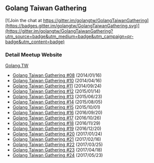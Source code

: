 ## Golang Taiwan Gathering

[![Join the chat at https://gitter.im/golangtw/GolangTaiwanGathering](https://badges.gitter.im/golangtw/GolangTaiwanGathering.svg)](https://gitter.im/golangtw/GolangTaiwanGathering?utm_source=badge&utm_medium=badge&utm_campaign=pr-badge&utm_content=badge)


### Detail Meetup Website

[Golang.TW](http://golang.kktix.cc/)


- [Golang Taiwan Gathering #08](meetup/gtg8)   (2014/01/16)
- [Golang Taiwan Gathering #10](meetup/gtg10) (2014/04/16)
- [Golang Taiwan Gathering #11](meetup/gtg11) (2014/09/24)
- [Golang Taiwan Gathering #12](meetup/gtg12) (2015/01/14)
- [Golang Taiwan Gathering #13](meetup/gtg13) (2015/06/23)
- [Golang Taiwan Gathering #14](meetup/gtg14) (2015/08/05)
- [Golang Taiwan Gathering #15](meetup/gtg15) (2015/10/01)
- [Golang Taiwan Gathering #16](meetup/gtg16) (2016/09/20)
- [Golang Taiwan Gathering #17](meetup/gtg17) (2016/10/26)
- [Golang Taiwan Gathering #18](meetup/gtg18) (2016/11/29)
- [Golang Taiwan Gathering #19](meetup/gtg19) (2016/12/20)
- [Golang Taiwan Gathering #20](meetup/gtg20) (2017/01/24)
- [Golang Taiwan Gathering #21](meetup/gtg21) (2017/02/16)
- [Golang Taiwan Gathering #22](meetup/gtg22) (2017/03/25)
- [Golang Taiwan Gathering #23](meetup/gtg23) (2017/04/18)
- [Golang Taiwan Gathering #24](meetup/gtg24) (2017/05/23)

